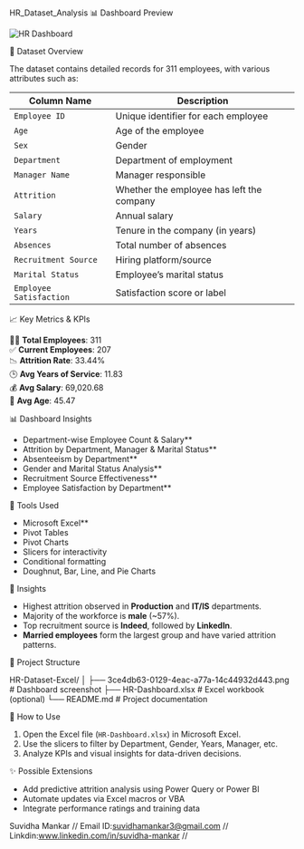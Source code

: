 HR_Dataset_Analysis
📊 Dashboard Preview

![HR Dashboard](./3ce4db63-0129-4eac-a77a-14c44932d443.png)

📁 Dataset Overview

The dataset contains detailed records for 311 employees, with various attributes such as:

| Column Name         | Description                                      |
|---------------------|--------------------------------------------------|
| `Employee ID`       | Unique identifier for each employee              |
| `Age`               | Age of the employee                              |
| `Sex`               | Gender                                           |
| `Department`        | Department of employment                         |
| `Manager Name`      | Manager responsible                              |
| `Attrition`         | Whether the employee has left the company        |
| `Salary`            | Annual salary                                    |
| `Years`             | Tenure in the company (in years)                 |
| `Absences`          | Total number of absences                         |
| `Recruitment Source`| Hiring platform/source                           |
| `Marital Status`    | Employee’s marital status                        |
| `Employee Satisfaction` | Satisfaction score or label                  |

📈 Key Metrics & KPIs

👨‍💼 **Total Employees**: 311  
✅ **Current Employees**: 207  
📉 **Attrition Rate**: 33.44%  
🕒 **Avg Years of Service**: 11.83  
💰 **Avg Salary**: 69,020.68  
🧓 **Avg Age**: 45.47  

📊 Dashboard Insights

- Department-wise Employee Count & Salary**
- Attrition by Department, Manager & Marital Status**
- Absenteeism by Department**
- Gender and Marital Status Analysis**
- Recruitment Source Effectiveness**
- Employee Satisfaction by Department**

📌 Tools Used

  - Microsoft Excel**
  - Pivot Tables
  - Pivot Charts
  - Slicers for interactivity
  - Conditional formatting
  - Doughnut, Bar, Line, and Pie Charts

🧠 Insights

- Highest attrition observed in **Production** and **IT/IS** departments.
- Majority of the workforce is **male** (~57%).
- Top recruitment source is **Indeed**, followed by **LinkedIn**.
- **Married employees** form the largest group and have varied attrition patterns.

📂 Project Structure

HR-Dataset-Excel/
│
├── 3ce4db63-0129-4eac-a77a-14c44932d443.png # Dashboard screenshot
├── HR-Dashboard.xlsx # Excel workbook (optional)
└── README.md # Project documentation


🚀 How to Use

1. Open the Excel file (`HR-Dashboard.xlsx`) in Microsoft Excel.
2. Use the slicers to filter by Department, Gender, Years, Manager, etc.
3. Analyze KPIs and visual insights for data-driven decisions.

✨ Possible Extensions

- Add predictive attrition analysis using Power Query or Power BI
- Automate updates via Excel macros or VBA
- Integrate performance ratings and training data



Suvidha Mankar //
Email ID:suvidhamankar3@gmail.com //
Linkdin:www.linkedin.com/in/suvidha-mankar //
